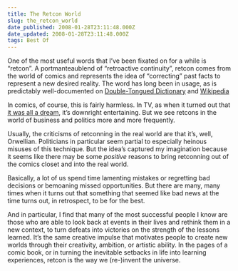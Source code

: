 ```yaml
---
title: The Retcon World
slug: the_retcon_world
date_published: 2008-01-28T23:11:48.000Z
date_updated: 2008-01-28T23:11:48.000Z
tags: Best Of
---
```


One of the most useful words that I’ve been fixated on for a while is “retcon”. A portmanteaublend of “retroactive continuity”, retcon comes from the world of comics and represents the idea of “correcting” past facts to represent a new desired reality. The word has long been in usage, as is predictably well-documented on [Double-Tongued Dictionary](http://www.doubletongued.org/index.php/dictionary/retcon/) and [Wikipedia](http://en.wikipedia.org/wiki/Retcon)

In comics, of course, this is fairly harmless. In TV, as when it turned out that [it was all a dream](http://www.kevinmccorrytv.com/dallas.html), it’s downright entertaining. But we see retcons in the world of business and politics more and more frequently.

Usually, the criticisms of retconning in the real world are that it’s, well, Orwellian. Politicians in particular seem partial to especially heinous misuses of this technique. But the idea’s captured my imagination because it seems like there may be some *positive* reasons to bring retconning out of the comics closet and into the real world.

Basically, a lot of us spend time lamenting mistakes or regretting bad decisions or bemoaning missed opportunities. But there are many, many times when it turns out that something that seemed like bad news at the time turns out, in retrospect, to be for the best.

And in particular, I find that many of the most successful people I know are those who are able to look back at events in their lives and rethink them in a new context, to turn defeats into victories on the strength of the lessons learned. It’s the same creative impulse that motivates people to create new worlds through their creativity, ambition, or artistic ability. In the pages of a comic book, or in turning the inevitable setbacks in life into learning experiences, retcon is the way we (re-)invent the universe.
